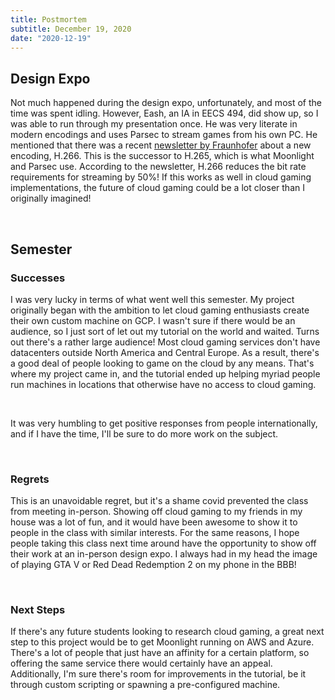 ```yaml
---
title: Postmortem
subtitle: December 19, 2020
date: "2020-12-19"
---
```


## Design Expo

Not much happened during the design expo, unfortunately, and most of the time was spent idling. However, Eash, an IA in EECS 494, did show up, so I was able to run through my presentation once. He was very literate in modern encodings and uses Parsec to stream games from his own PC. He mentioned that there was a recent [newsletter by Fraunhofer](https://newsletter.fraunhofer.de/-viewonline2/17386/465/11/14SHcBTt/V44RELLZBp/1) about a new encoding, H.266. This is the successor to H.265, which is what Moonlight and Parsec use. According to the newsletter, H.266 reduces the bit rate requirements for streaming by 50%! If this works as well in cloud gaming implementations, the future of cloud gaming could be a lot closer than I originally imagined!

<br>

## Semester

### Successes

I was very lucky in terms of what went well this semester. My project originally began with the ambition to let cloud gaming enthusiasts create their own custom machine on GCP. I wasn't sure if there would be an audience, so I just sort of let out my tutorial on the world and waited. Turns out there's a rather large audience! Most cloud gaming services don't have datacenters outside North America and Central Europe. As a result, there's a good deal of people looking to game on the cloud by any means. That's where my project came in, and the tutorial ended up helping myriad people run machines in locations that otherwise have no access to cloud gaming.

<br>

It was very humbling to get positive responses from people internationally, and if I have the time, I'll be sure to do more work on the subject.

<br>

### Regrets

This is an unavoidable regret, but it's a shame covid prevented the class from meeting in-person. Showing off cloud gaming to my friends in my house was a lot of fun, and it would have been awesome to show it to people in the class with similar interests. For the same reasons, I hope people taking this class next time around have the opportunity to show off their work at an in-person design expo. I always had in my head the image of playing GTA V or Red Dead Redemption 2 on my phone in the BBB!

<br>

### Next Steps

If there's any future students looking to research cloud gaming, a great next step to this project would be to get Moonlight running on AWS and Azure. There's a lot of people that just have an affinity for a certain platform, so offering the same service there would certainly have an appeal. Additionally, I'm sure there's room for improvements in the tutorial, be it through custom scripting or spawning a pre-configured machine.
